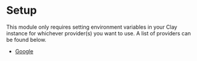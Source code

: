 # Setup

This module only requires setting environment variables in your Clay instance for whichever provider(s) you want to use. A list of providers can be found below.

- [Google](google.md)

